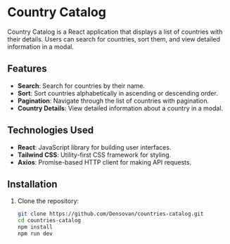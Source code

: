 # Country Catalog

Country Catalog is a React application that displays a list of countries with their details. Users can search for countries, sort them, and view detailed information in a modal.

## Features

- **Search**: Search for countries by their name.
- **Sort**: Sort countries alphabetically in ascending or descending order.
- **Pagination**: Navigate through the list of countries with pagination.
- **Country Details**: View detailed information about a country in a modal.

## Technologies Used

- **React**: JavaScript library for building user interfaces.
- **Tailwind CSS**: Utility-first CSS framework for styling.
- **Axios**: Promise-based HTTP client for making API requests.

## Installation

1. Clone the repository:
   ```sh
   git clone https://github.com/Densovan/countries-catalog.git
   cd countries-catalog
   npm install
   npm run dev
   ```
